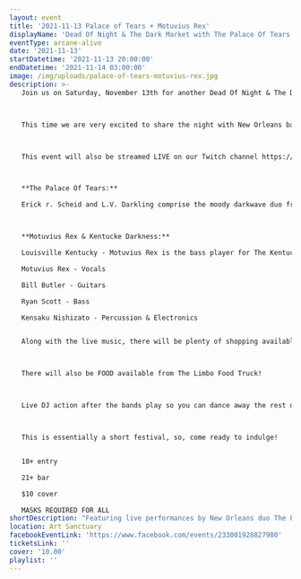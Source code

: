 ```yaml
---
layout: event
title: '2021-11-13 Palace of Tears + Motuvius Rex'
displayName: 'Dead Of Night & The Dark Market with The Palace Of Tears & Motuvius Rex & Kentucke Darkness'
eventType: arcane-alive
date: '2021-11-13'
startDatetime: '2021-11-13 20:00:00'
endDatetime: '2021-11-14 03:00:00'
image: /img/uploads/palace-of-tears-motuvius-rex.jpg
description: >-
   Join us on Saturday, November 13th for another Dead Of Night & The Dark Market!



   This time we are very excited to share the night with New Orleans based Darkwave band The Palace Of Tears and Louisville's own Dark Romantic ensemble Motuvius  Rex & Kentucke Darkness.



   This event will also be streamed LIVE on our Twitch channel https://www.twitch.tv/radio_arcane_tv



   **The Palace Of Tears:**

   Erick r. Scheid and L.V. Darkling comprise the moody darkwave duo from New Orleans, blending elements of electro-shoegaze, ethereal witch house, and ritual ambient drone. Hypnotic electronics and swirling guitar lay fertile ground for sultry seductive vocals that soar and dreamy lyrics that captivate.



   **Motuvius Rex & Kentucke Darkness:**

   Louisville Kentucky - Motuvius Rex is the bass player for The Kentucky Vampires but due to the logistics and distance after the rest of the band relocated to other parts of the country, founded a new live band locally. Recently signed to InClub Records with an upcoming solo release, there was also a desire for a full band to do live performances and future recordings with a more live approach.

   Motuvius Rex - Vocals

   Bill Butler - Guitars

   Ryan Scott - Bass

   Kensaku Nishizato - Percussion & Electronics


   Along with the live music, there will be plenty of shopping available with the amazing artists of The Dark Market!



   There will also be FOOD available from The Limbo Food Truck!



   Live DJ action after the bands play so you can dance away the rest of the night to our world class Dark Music Specialists!



   This is essentially a short festival, so, come ready to indulge!


   18+ entry

   21+ bar

   $10 cover

   MASKS REQUIRED FOR ALL
shortDescription: "Featuring live performances by New Orleans duo The Palace Of Tears and Louisville’s own The Kentucky Vampires!"
location: Art Sanctuary
facebookEventLink: 'https://www.facebook.com/events/233001928827980'
ticketsLink: ''
cover: '10.00'
playlist: ''
---
```

